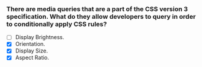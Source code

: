 ### There are media queries that are a part of the CSS version 3 specification. What do they allow developers to query in order to conditionally apply CSS rules?

- [ ] Display Brightness.
- [x] Orientation.
- [x] Display Size.
- [x] Aspect Ratio.
